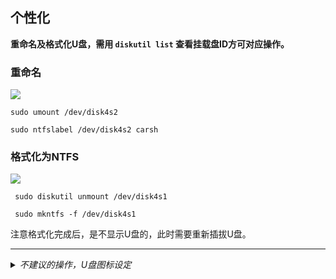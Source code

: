 ## 个性化
 
**重命名及格式化U盘，需用 `diskutil list` 查看挂载盘ID方可对应操作。**

### 重命名
 
![](https://fastly.jsdelivr.net/gh/hoochanlon/free-mac-ntfs/shashin/rename.png)
 
 
 ```shell
 sudo umount /dev/disk4s2
 ```
 
 ```shell
 sudo ntfslabel /dev/disk4s2 carsh
 ```
 
### 格式化为NTFS

![](https://fastly.jsdelivr.net/gh/hoochanlon/Free-NTFS-for-Mac/shashin/formatntfs.png)
 
```shell
 sudo diskutil unmount /dev/disk4s1
```
 
```shell
 sudo mkntfs -f /dev/disk4s1
```

注意格式化完成后，是不显示U盘的，此时需要重新插拔U盘。

---

<details><summary><i> 不建议的操作，U盘图标设定 </i></summary>

须注意：

***macOS与Windows图标设置是独立的，只能在所在的对应系统显示，而且由于Mac平台下NTFS的特殊性，配置图标操作尤为有限。**

**⚠️不能直接配置在`/Volumes/`根目录，图标配置不当会导致挂载功能紊乱。⚠️** 

**解决办法：再安装一个同类的NTFS for Mac，只要不卸载，挂载功能紊乱，就不出继续出现。还想成当初的样子，得重装系统了。** 

说完前面善意提醒，以下正题：

配置NTFS磁盘图标缺陷颇多，在 `/Library/Filesystems/`以包内容显示macfuse.fs，可替换对应图标。

![](https://fastly.jsdelivr.net/gh/hoochanlon/Free-NTFS-for-Mac/shashin/icon-re.png)

通过 `sudo ntfs-3g /dev/disk4s1 ~/Desktop/mnt` 挂载可出现效果，可这样挂载忽略显示了NTFS已有文件，再复制同名到U盘会报错。

附：Windows系统改写U盘图标，[保姆级教学，手把手教你修改U盘显示图标](https://baijiahao.baidu.com/s?id=1717036176555487935&wfr=spider&for=pc&searchword=ntfs-3g修改u盘图标)。

</details>
